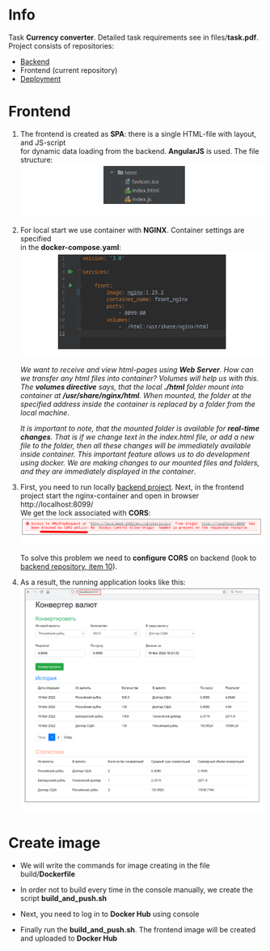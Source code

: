 # Info

Task **Currency converter**. Detailed task requirements see in files/**task.pdf**.  
Project consists of repositories:  
- [Backend](https://github.com/aleksey-nsk/currency_converter_backend)
- Frontend (current repository)
- [Deployment](https://github.com/aleksey-nsk/currency_converter_deployment)

# Frontend

1. The frontend is created as **SPA**: there is a single HTML-file with layout, and JS-script  
   for dynamic data loading from the backend. **AngularJS** is used. The file structure:  
   ![](https://github.com/aleksey-nsk/currency_converter_frontend/blob/master/screenshots/01_1_structure.png)  
   
2. For local start we use container with **NGINX**. Container settings are specified  
   in the **docker-compose.yaml**:  
   ![](https://github.com/aleksey-nsk/currency_converter_frontend/blob/master/screenshots/02_1_docker.png)  

   _We want to receive and view html-pages using **Web Server**. How can we transfer any
   html files into container? Volumes will help us with this. The **volumes directive** says, that
   the local **./html** folder mount into container at **/usr/share/nginx/html**. When mounted, the folder
   at the specified address inside the container is replaced by a folder from the local machine_.

   _It is important to note, that the mounted folder is available for **real-time changes**. That is if we
   change text in the index.html file, or add a new file to the folder, then all these changes will be
   immediately available inside container. This important feature allows us to do development using docker.
   We are making changes to our mounted files and folders, and they are immediately displayed in the container_.
   
3. First, you need to run locally [backend project](https://github.com/aleksey-nsk/currency_converter_backend).
   Next, in the frontend project start the nginx-container and open in browser http://localhost:8099/    
   We get the lock associated with **CORS**:    
   ![](https://github.com/aleksey-nsk/currency_converter_frontend/blob/master/screenshots/03_1_cors_error.png)    
   
   To solve this problem we need to **configure CORS** on backend
   (look to [backend repository, item 10](https://github.com/aleksey-nsk/currency_converter_backend)).
   
4. As a result, the running application looks like this:    
   ![](https://github.com/aleksey-nsk/currency_converter_frontend/blob/master/screenshots/04_1_app_run.png)  
   
# Create image

- We will write the commands for image creating in the file build/**Dockerfile**

- In order not to build every time in the console manually, we create the script **build_and_push.sh**

- Next, you need to log in to **Docker Hub** using console

- Finally run the **build_and_push.sh**. The frontend image will be created and uploaded to **Docker Hub**
